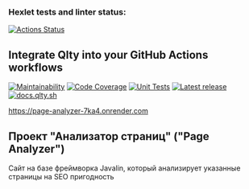 ### Hexlet tests and linter status:
[![Actions Status](https://github.com/Evgenii-Smetanin/java-project-72/actions/workflows/hexlet-check.yml/badge.svg)](https://github.com/Evgenii-Smetanin/java-project-72/actions)

## Integrate Qlty into your GitHub Actions workflows
[![Maintainability](https://qlty.sh/badges/09277638-f421-4ec3-971d-c50e03132af6/maintainability.svg)](https://qlty.sh/gh/qltysh/projects/qlty-action)
[![Code Coverage](https://qlty.sh/badges/09277638-f421-4ec3-971d-c50e03132af6/test_coverage.svg?v=2)](https://qlty.sh/gh/qltysh/projects/qlty-action)
[![Unit Tests](https://github.com/qltysh/qlty-action/actions/workflows/tests.yml/badge.svg)](https://github.com/qltysh/qlty-action/actions/workflows/tests.yml)
[![Latest release](https://img.shields.io/github/v/release/qltysh/qlty-action?v=3)](https://github.com/qltysh/qlty-action/releases)
[![docs.qlty.sh](https://img.shields.io/badge/docs-docs.qlty.sh-08b2b7)](https://docs.qlty.sh)

https://page-analyzer-7ka4.onrender.com

## Проект "Анализатор страниц" ("Page Analyzer")
Cайт на базе фреймворка Javalin, который анализирует указанные страницы на SEO пригодность
